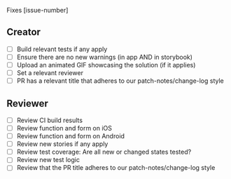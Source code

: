 Fixes [issue-number]

## Creator

- [ ] Build relevant tests if any apply
- [ ] Ensure there are no new warnings (in app AND in storybook)
- [ ] Upload an animated GIF showcasing the solution (if it applies)
- [ ] Set a relevant reviewer
- [ ] PR has a relevant title that adheres to our patch-notes/change-log style

## Reviewer

- [ ] Review CI build results
- [ ] Review function and form on iOS
- [ ] Review function and form on Android
- [ ] Review new stories if any apply
- [ ] Review test coverage: Are all new or changed states tested?
- [ ] Review new test logic
- [ ] Review that the PR title adheres to our patch-notes/change-log style
